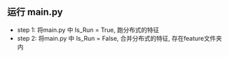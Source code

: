 ## 运行 main.py
- step 1: 将main.py 中 Is_Run = True, 跑分布式的特征
- step 2: 将main.py 中 Is_Run = False, 合并分布式的特征, 存在feature文件夹内



